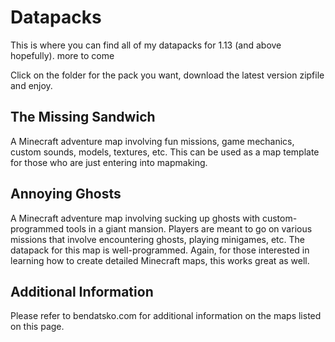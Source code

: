 # Datapacks

This is where you can find all of my datapacks for 1.13 (and above hopefully). more to come

Click on the folder for the pack you want, download the latest version zipfile and enjoy.

## The Missing Sandwich

A Minecraft adventure map involving fun missions, game mechanics, custom sounds, models, textures, etc. This can be used as a map template for those who are just entering into mapmaking.

## Annoying Ghosts

A Minecraft adventure map involving sucking up ghosts with custom-programmed tools in a giant mansion. Players are meant to go on various missions that involve encountering ghosts, playing minigames, etc. The datapack for this map is well-programmed. Again, for those interested in learning how to create detailed Minecraft maps, this works great as well. 

## Additional Information

Please refer to bendatsko.com for additional information on the maps listed on this page.

